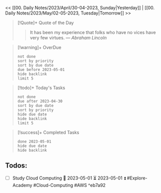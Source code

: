 << [[00. Daily Notes/2023/April/30-04-2023, Sunday|Yesterday]] | [[00. Daily Notes/2023/May/02-05-2023, Tuesday|Tomorrow]] >>

> [!Quote]+ Quote of the Day  
> > It has been my experience that folks who have no vices have very few virtues.
> — <cite>Abraham Lincoln</cite>

> [!warning]+ OverDue  
> ```tasks  
> not done  
> sort by priority 
> sort by due date  
> due before 2023-05-01  
> hide backlink  
> limit 5  
> ```

> [!todo]+ Today's Tasks  
> ```tasks  
> not done  
> due after 2023-04-30  
> sort by due date   
> sort by priority 
> hide due date  
> hide backlink  
> limit 5  
> ```

> [!success]+ Completed Tasks  
> ```tasks  
> done 2023-05-01  
> hide due date  
> hide backlink

## Todos:
- [ ] Study Cloud Computing 📅 2023-05-01 ⏳ 2023-05-01 ⏫  #Explore-Academy #Cloud-Computing #AWS  ^eb7a92